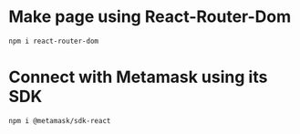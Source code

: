 # Make page using React-Router-Dom

```
npm i react-router-dom
```

# Connect with Metamask using its SDK

```
npm i @metamask/sdk-react
```
